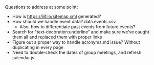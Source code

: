 Questions to address at some point:

- How is https://iiif.io/sitemap.xml generated?
- How should we handle event data? data.events.csv
  - Also, how to differentiate past events from future events?
- Search for "text-decoration:underline" and make sure we've caught them all and replaced them with proper links
- Figure out a proper way to handle acronyms.md issue? Without duplicating in every page
- Need to double-check the dates of group meetings, and refresh calendar.js
